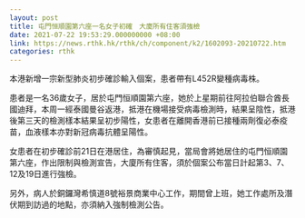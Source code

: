 ```yaml
---
layout: post
title: 屯門恒順園第六座一名女子初確　大廈所有住客須強檢
date: 2021-07-22 19:53:29.000000000 +08:00
link: https://news.rthk.hk/rthk/ch/component/k2/1602093-20210722.htm
categories: rthk
---
```


本港新增一宗新型肺炎初步確診輸入個案，患者帶有L452R變種病毒株。

患者是一名36歲女子，居於屯門恒順園第六座，她於上星期前往阿拉伯聯合酋長國迪拜，本周一經泰國曼谷返港，抵港在機場接受病毒檢測時，結果呈陰性，抵港後第三天的檢測樣本結果呈初步陽性，女患者在離開香港前已接種兩劑復必泰疫苗，血液樣本亦對新冠病毒抗體呈陽性。　

女患者在初步確診前21日在港居住，為審慎起見，當局會將她居住的屯門恒順園第六座，作出限制與檢測宣告，大廈所有住客，須於個案公布當日計起第3、7、12及19日進行強檢。

另外，病人於銅鑼灣希慎道8號裕景商業中心工作，期間曾上班，她工作處所及潛伏期到訪過的地點，亦須納入強制檢測公告。
